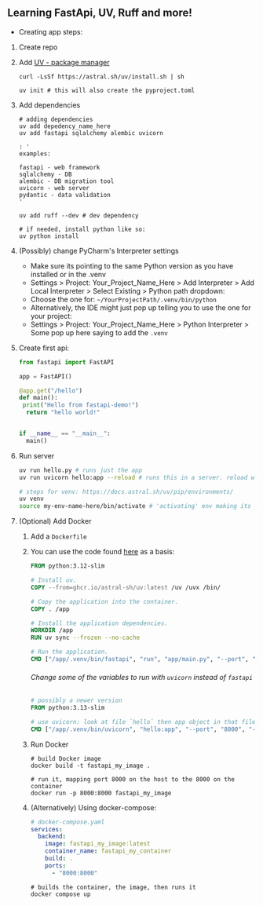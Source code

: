 ## Learning FastApi, UV, Ruff and more!

- Creating app steps:

1. Create repo
2. Add [UV - package manager](https://github.com/astral-sh/uv)

    ```shell
    curl -LsSf https://astral.sh/uv/install.sh | sh
    
    uv init # this will also create the pyproject.toml
    ```

3. Add dependencies

    ```shell
    # adding dependencies
    uv add depedency_name_here
    uv add fastapi sqlalchemy alembic uvicorn
    
    : '
    examples:
    
    fastapi - web framework
    sqlalchemy - DB
    alembic - DB migration tool
    uvicorn - web server
    pydantic - data validation
    '
   
   uv add ruff --dev # dev dependency
    
    # if needed, install python like so:
    uv python install
    ```
   
4. (Possibly) change PyCharm's Interpreter settings
   - Make sure its pointing to the same Python version as you have installed or in the .venv
   - Settings > Project: Your_Project_Name_Here > Add Interpreter > Add Local Interpreter > Select Existing > Python path dropdown:
   - Choose the one for: `~/YourProjectPath/.venv/bin/python`
   - Alternatively, the IDE might just pop up telling you to use the one for your project:
   - Settings > Project: Your_Project_Name_Here > Python Interpreter > Some pop up here saying to add the `.venv`
   
5. Create first api:

   ```python
   from fastapi import FastAPI
   
   app = FastAPI()
   
   @app.get("/hello")
   def main():
    print("Hello from fastapi-demo!")
     return "hello world!"
   
   
   if __name__ == "__main__":
     main()
   ```
      
6. Run server

    ```zsh
    uv run hello.py # runs just the app
    uv run uvicorn hello:app --reload # runs this in a server. reload will auto run if updates are made
    
    # steps for venv: https://docs.astral.sh/uv/pip/environments/
    uv venv 
    source my-env-name-here/bin/activate # 'activating' env making its pakages available
    ```
   
7. (Optional) Add Docker

   1. Add a `Dockerfile`
   2. You can use the code found [here](https://docs.astral.sh/uv/guides/integration/fastapi/#deployment) as a basis:
   
      ```dockerfile
      FROM python:3.12-slim
      
      # Install uv.
      COPY --from=ghcr.io/astral-sh/uv:latest /uv /uvx /bin/
      
      # Copy the application into the container.
      COPY . /app
      
      # Install the application dependencies.
      WORKDIR /app
      RUN uv sync --frozen --no-cache
      
      # Run the application.
      CMD ["/app/.venv/bin/fastapi", "run", "app/main.py", "--port", "80", "--host", "0.0.0.0"]
      ```
   
      ###### Change some of the variables to run with `uvicorn` instead of `fastapi`

      ```dockerfile
      # possibly a newer version
      FROM python:3.13-slim 
      
      # use uvicorn: look at file `hello` then app object in that file
      CMD ["/app/.venv/bin/uvicorn", "hello:app", "--port", "8000", "--host", "0.0.0.0"]
      ```
   3. Run Docker

      ```shell
      # build Docker image
      docker build -t fastapi_my_image .
      
      # run it, mapping port 8000 on the host to the 8000 on the container
      docker run -p 8000:8000 fastapi_my_image
      ```
      
   4. (Alternatively) Using docker-compose:

      ```yaml
      # docker-compose.yaml
      services:
        backend:
          image: fastapi_my_image:latest
          container_name: fastapi_my_container
          build: .
          ports:
            - "8000:8000"
      ```
      
      ```shell
      # builds the container, the image, then runs it
      docker compose up 
      ```

      